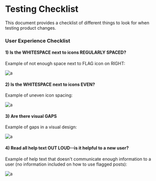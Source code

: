 # Testing Checklist 

This document provides a checklist of different things to look for when testing product changes. 

### User Experience Checklist 

#### 1) Is the WHITESPACE next to icons REGULARLY SPACED? 

Example of not enough space next to FLAG icon on RIGHT: 

![a](https://cloud.githubusercontent.com/assets/177788/17340912/1599a0aa-58a7-11e6-94e3-1e2a0895c40f.png) 

#### 2) Is the WHITESPACE next to icons EVEN? 

Example of uneven icon spacing: 

![a](https://cloud.githubusercontent.com/assets/177788/17340912/1599a0aa-58a7-11e6-94e3-1e2a0895c40f.png) 

#### 3) Are there visual GAPS

Example of gaps in a visual design: 

![a](https://cloud.githubusercontent.com/assets/177788/17340886/f3f4c9de-58a6-11e6-8331-550b319b1483.png) 

#### 4) Read all help text OUT LOUD--is it helpful to a new user? 

Example of help text that doesn't communicate enough information to a user (no information included on how to use flagged posts): 

![a](https://cloud.githubusercontent.com/assets/177788/17341029/956c749c-58a7-11e6-8c7c-055606027406.png) 


